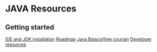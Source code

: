 # JAVA Resources
## Getting started

[IDE and JDK installation](https://www.youtube.com/watch?v=WRISYpKhIrc)
[Roadmap](https://roadmap.sh/java)
[Java Baiscs(free course)](https://www.codecademy.com/learn/learn-java)
[Developer resources](https://dev.java/learn/)

